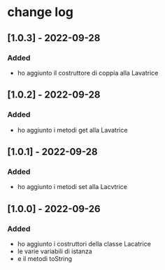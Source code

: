 # change log

## [1.0.3] - 2022-09-28

### Added

- ho aggiunto il costruttore di coppia alla Lavatrice



## [1.0.2] - 2022-09-28

### Added

- ho aggiunto i metodi get alla Lavatrice

## [1.0.1] - 2022-09-28

### Added

- ho aggiunto i metodi set alla Lacvtrice


## [1.0.0] - 2022-09-26



### Added
- ho aggiunto i costruttori della classe Lacatrice
- le varie variabili di istanza
- e il metodi toString